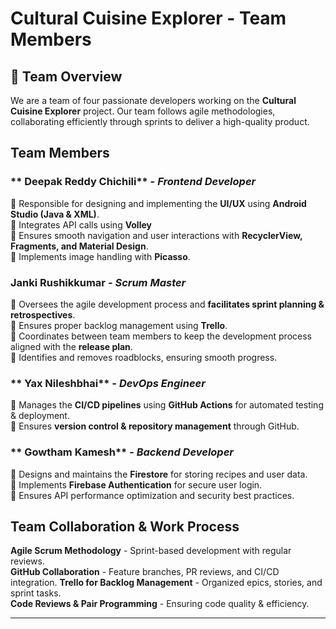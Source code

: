 # Cultural Cuisine Explorer - Team Members

## 🔹 Team Overview
We are a team of four passionate developers working on the **Cultural Cuisine Explorer** project. 
Our team follows agile methodologies, collaborating efficiently through sprints to deliver a high-quality 
product.

## Team Members

### ** Deepak Reddy Chichili** - *Frontend Developer*
🔹 Responsible for designing and implementing the **UI/UX** using **Android Studio (Java & XML)**.  
🔹 Integrates API calls using **Volley**  
🔹 Ensures smooth navigation and user interactions with **RecyclerView, Fragments, and Material Design**.  
🔹 Implements image handling with **Picasso**.

### **Janki Rushikkumar** - *Scrum Master*
🔹 Oversees the agile development process and **facilitates sprint planning & retrospectives**.  
🔹 Ensures proper backlog management using **Trello**.  
🔹 Coordinates between team members to keep the development process aligned with the **release plan**.  
🔹 Identifies and removes roadblocks, ensuring smooth progress.

### ** Yax Nileshbhai** - *DevOps Engineer*
🔹 Manages the **CI/CD pipelines** using **GitHub Actions** for automated testing & deployment.   
🔹 Ensures **version control & repository management** through GitHub.

### ** Gowtham Kamesh** - *Backend Developer* 
🔹 Designs and maintains the **Firestore** for storing recipes and user data.  
🔹 Implements **Firebase Authentication** for secure user login.  
🔹 Ensures API performance optimization and security best practices.

##  Team Collaboration & Work Process
 **Agile Scrum Methodology** - Sprint-based development with regular reviews.  
 **GitHub Collaboration** - Feature branches, PR reviews, and CI/CD integration.
 **Trello for Backlog Management** - Organized epics, stories, and sprint tasks.  
 **Code Reviews & Pair Programming** - Ensuring code quality & efficiency.

---
